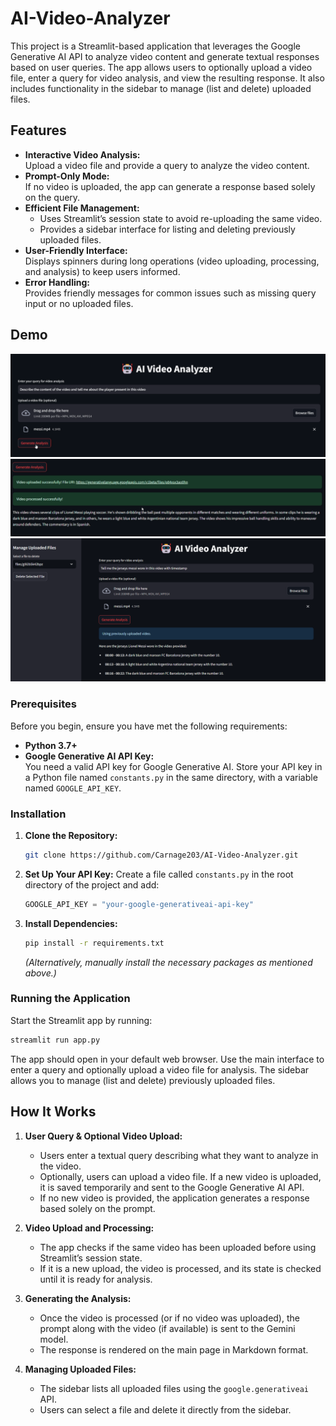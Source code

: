 # AI-Video-Analyzer

This project is a Streamlit-based application that leverages the Google Generative AI API to analyze video content and generate textual responses based on user queries. The app allows users to optionally upload a video file, enter a query for video analysis, and view the resulting response. It also includes functionality in the sidebar to manage (list and delete) uploaded files.

## Features

- **Interactive Video Analysis:**  
  Upload a video file and provide a query to analyze the video content.  
- **Prompt-Only Mode:**  
  If no video is uploaded, the app can generate a response based solely on the query.
- **Efficient File Management:**  
  - Uses Streamlit’s session state to avoid re-uploading the same video.
  - Provides a sidebar interface for listing and deleting previously uploaded files.
- **User-Friendly Interface:**  
  Displays spinners during long operations (video uploading, processing, and analysis) to keep users informed.
- **Error Handling:**  
  Provides friendly messages for common issues such as missing query input or no uploaded files.

## Demo
![](https://github.com/Carnage203/AI-Video-Analyzer/blob/82a265507d9afc796161be9d6f7ebda4e8dc26b9/home%20page.png)
![](https://github.com/Carnage203/AI-Video-Analyzer/blob/82a265507d9afc796161be9d6f7ebda4e8dc26b9/response1.png)
![](https://github.com/Carnage203/AI-Video-Analyzer/blob/82a265507d9afc796161be9d6f7ebda4e8dc26b9/response2.png)

### Prerequisites

Before you begin, ensure you have met the following requirements:
- **Python 3.7+**  
- **Google Generative AI API Key:**  
  You need a valid API key for Google Generative AI. Store your API key in a Python file named `constants.py` in the same directory, with a variable named `GOOGLE_API_KEY`.

### Installation

1. **Clone the Repository:**
   ```bash
   git clone https://github.com/Carnage203/AI-Video-Analyzer.git
   ```

2. **Set Up Your API Key:**
   Create a file called `constants.py` in the root directory of the project and add:
   ```python
   GOOGLE_API_KEY = "your-google-generativeai-api-key"
   ```

3. **Install Dependencies:**
   ```bash
   pip install -r requirements.txt
   ```
   *(Alternatively, manually install the necessary packages as mentioned above.)*

### Running the Application

Start the Streamlit app by running:
```bash
streamlit run app.py
```

The app should open in your default web browser. Use the main interface to enter a query and optionally upload a video file for analysis. The sidebar allows you to manage (list and delete) previously uploaded files.


## How It Works

1. **User Query & Optional Video Upload:**
   - Users enter a textual query describing what they want to analyze in the video.
   - Optionally, users can upload a video file. If a new video is uploaded, it is saved temporarily and sent to the Google Generative AI API.
   - If no new video is provided, the application generates a response based solely on the prompt.

2. **Video Upload and Processing:**
   - The app checks if the same video has been uploaded before using Streamlit’s session state.
   - If it is a new upload, the video is processed, and its state is checked until it is ready for analysis.

3. **Generating the Analysis:**
   - Once the video is processed (or if no video was uploaded), the prompt along with the video (if available) is sent to the Gemini model.
   - The response is rendered on the main page in Markdown format.

4. **Managing Uploaded Files:**
   - The sidebar lists all uploaded files using the `google.generativeai` API.
   - Users can select a file and delete it directly from the sidebar.

